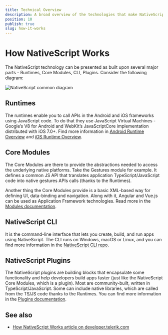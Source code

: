 ```yaml
---
title: Technical Overview
description: A broad overview of the technologies that make NativeScript work.
position: 10
publish: true
slug: how-it-works
---
```


# How NativeScript Works

The NativeScript technology can be presented as built upon several major parts - Runtimes, Core Modules, CLI, Plugins. Consider the following diagram:

![NativeScript common diagram](../img/ns-common.png)

## Runtimes

The runtimes enable you to call APIs in the Android and iOS frameworks using JavaScript code. To do that they use JavaScript Virtual Machines - Google’s V8 for Android and WebKit’s JavaScriptCore implementation distributed with iOS 7.0+. Find more information in [Android Runtime Overview](../runtimes/android/overview.md) and [iOS Runtime Overview](../runtimes/ios/Overview.md).

## Core Modules

The Core Modules are there to provide the abstractions needed to access the underlying native platforms. Take the Gestures module for example. It defines a common JS API that translates application TypeScript/JavaScript code into native gestures APIs calls (thanks to the Runtimes).

Another thing the Core Modules provide is a basic XML-based way for defining UI, data-binding and navigation. Along with it, Angular and Vue.js can be used as Application Framework technologies. Read more in the [Modules documentation](../core-concepts/modules.md).

## NativeScript CLI

It is the command-line interface that lets you create, build, and run apps using NativeScript. The CLI runs on Windows, macOS or Linux, and you can find more information in the [NativeScript CLI repo](https://github.com/NativeScript/nativescript-cli).

## NativeScript Plugins

The NativeScript plugins are building blocks that encapsulate some functionality and help developers build apps faster (just like the NativeScript Core Modules, which is a plugin). Most are community-built, written in TypeScript/JavaScript. Some can include native libraries, which are called from the TS/JS code thanks to the Runtimes. You can find more information in the [Plugins documentation](../plugins/plugins.md).

## See also
* [How NativeScript Works article on developer.telerik.com](https://developer.telerik.com/featured/nativescript-works/)

